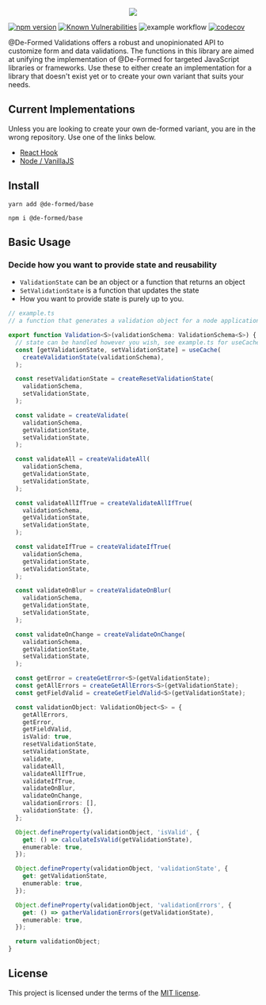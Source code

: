 <p align="center">
  <img src="https://user-images.githubusercontent.com/35798153/157611790-96f35e8b-ee4f-44e4-b3c9-1864900a02f2.png" />
</p>

[![npm version](https://badge.fury.io/js/@de-formed%2Fbase.svg)](https://badge.fury.io/js/@de-formed%2Fbase)
[![Known Vulnerabilities](https://snyk.io/test/github/prescottbreeden/de-formed/badge.svg)](https://snyk.io/test/github/prescottbreeden/de-formed)
![example workflow](https://github.com/prescottbreeden/de-formed/actions/workflows/main.yml/badge.svg)
[![codecov](https://codecov.io/gh/prescottbreeden/de-formed/branch/main/graph/badge.svg?token=a1u71NhJwb)](https://codecov.io/gh/prescottbreeden/de-formed)

@De-Formed Validations offers a robust and unopinionated API to customize form and data validations. The functions in this library are aimed at unifying the implementation of @De-Formed for targeted JavaScript libraries or frameworks. Use these to either create an implementation for a library that doesn't exist yet or to create your own variant that suits your needs.

## Current Implementations
Unless you are looking to create your own de-formed variant, you are in the wrong repository. Use one of the links below.
- [React Hook](https://github.com/prescottbreeden/de-formed-validations-react) 
- [Node / VanillaJS](https://github.com/prescottbreeden/de-formed-validations-node) 

## Install
```
yarn add @de-formed/base
```
```
npm i @de-formed/base
```
## Basic Usage

### Decide how you want to provide state and reusability
- `ValidationState` can be an object or a function that returns an object
- `SetValidationState` is a function that updates the state
- How you want to provide state is purely up to you.

```ts
// example.ts
// a function that generates a validation object for a node application

export function Validation<S>(validationSchema: ValidationSchema<S>) {
  // state can be handled however you wish, see example.ts for useCache code
  const [getValidationState, setValidationState] = useCache(
    createValidationState(validationSchema),
  );

  const resetValidationState = createResetValidationState(
    validationSchema,
    setValidationState,
  );

  const validate = createValidate(
    validationSchema,
    getValidationState,
    setValidationState,
  );

  const validateAll = createValidateAll(
    validationSchema,
    getValidationState,
    setValidationState,
  );

  const validateAllIfTrue = createValidateAllIfTrue(
    validationSchema,
    getValidationState,
    setValidationState,
  );

  const validateIfTrue = createValidateIfTrue(
    validationSchema,
    getValidationState,
    setValidationState,
  );

  const validateOnBlur = createValidateOnBlur(
    validationSchema,
    getValidationState,
    setValidationState,
  );

  const validateOnChange = createValidateOnChange(
    validationSchema,
    getValidationState,
    setValidationState,
  );

  const getError = createGetError<S>(getValidationState);
  const getAllErrors = createGetAllErrors<S>(getValidationState);
  const getFieldValid = createGetFieldValid<S>(getValidationState);

  const validationObject: ValidationObject<S> = {
    getAllErrors,
    getError,
    getFieldValid,
    isValid: true,
    resetValidationState,
    setValidationState,
    validate,
    validateAll,
    validateAllIfTrue,
    validateIfTrue,
    validateOnBlur,
    validateOnChange,
    validationErrors: [],
    validationState: {},
  };

  Object.defineProperty(validationObject, 'isValid', {
    get: () => calculateIsValid(getValidationState),
    enumerable: true,
  });

  Object.defineProperty(validationObject, 'validationState', {
    get: getValidationState,
    enumerable: true,
  });

  Object.defineProperty(validationObject, 'validationErrors', {
    get: () => gatherValidationErrors(getValidationState),
    enumerable: true,
  });

  return validationObject;
}
```

## License

This project is licensed under the terms of the [MIT license](/LICENSE).
